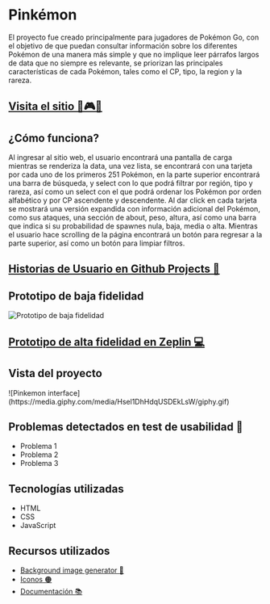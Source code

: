 <h1>Pinkémon</h1>
<p>El proyecto fue creado principalmente para jugadores de Pokémon Go, con el objetivo de que puedan consultar información sobre los diferentes Pokémon de una manera más simple y que no implique leer párrafos largos de data que no siempre es relevante, se priorizan las principales características de cada Pokémon, tales como el CP, tipo, la region y la rareza.</p>
<h2><a href="https://marisol0911.github.io/DATA_LOVER/src/">Visita el sitio 👾🎮🎀</a></h2>
<h2>¿Cómo funciona?</h2>
<p>Al ingresar al sitio web, el usuario encontrará una pantalla de carga mientras se renderiza la data, una vez lista, se encontrará con una tarjeta por cada uno de los primeros 251 Pokémon, en la parte superior encontrará una barra de búsqueda, y select con lo que podrá filtrar por región, tipo y rareza, así como un select con el que podrá ordenar los Pokémon por orden alfabético y por CP ascendente y descendente. Al dar click en cada tarjeta se mostrará una versión expandida con información adicional del Pokémon, como sus ataques, una sección de about, peso, altura, así como una barra que indica si su probabilidad de spawnes nula, baja, media o alta. Mientras el usuario hace scrolling de la página encontrará un botón para regresar a la parte superior, así como un botón para limpiar filtros.</p>
<h2><a href="https://github.com/users/Marisol0911/projects/1">Historias de Usuario en Github Projects 🐙</a></h2>
<h2>Prototipo de baja fidelidad</h2>
<img src="https://res.cloudinary.com/dslzbcaxd/image/upload/v1680278275/IMG_2510_en5sqm.jpg" alt="Prototipo de baja fidelidad"/>
<h2><a href="https://zpl.io/noZWMlx">Prototipo de alta fidelidad en Zeplin 💻</a></h2>
<h2>Vista del proyecto</h2>
![Pinkemon interface](https://media.giphy.com/media/Hsel1DhHdqUSDEkLsW/giphy.gif)
<h2>Problemas detectados en test de usabilidad 👀</h2>
<ul>
<li>Problema 1</li>
<li>Problema 2</li>
<li>Problema 3</li>
</ul>
<h2>Tecnologías utilizadas</h2>
<ul>
<li>HTML</li>
<li>CSS</li>
<li>JavaScript</li>
</ul>
<h2>Recursos utilizados</h2>
<ul>
<li><a href="https://bgjar.com/">Background image generator 🎨</a></li>
<li><a href="https://www.flaticon.com/">Iconos 🟠</a></li>
<li><a href="https://www.w3schools.com/">Documentación 📚</a></li>
